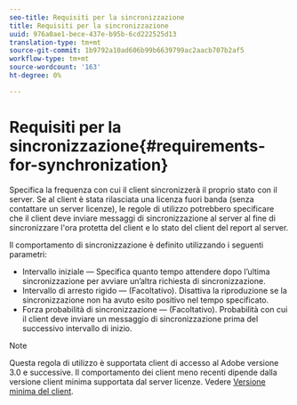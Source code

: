 ```yaml
---
seo-title: Requisiti per la sincronizzazione
title: Requisiti per la sincronizzazione
uuid: 976a0ae1-bece-437e-b95b-6cd222525d13
translation-type: tm+mt
source-git-commit: 1b9792a10ad606b99b6639799ac2aacb707b2af5
workflow-type: tm+mt
source-wordcount: '163'
ht-degree: 0%

---
```



# Requisiti per la sincronizzazione{#requirements-for-synchronization}

Specifica la frequenza con cui il client sincronizzerà il proprio stato con il server. Se al client è stata rilasciata una licenza fuori banda (senza contattare un server licenze), le regole di utilizzo potrebbero specificare che il client deve inviare messaggi di sincronizzazione al server al fine di sincronizzare l&#39;ora protetta del client e lo stato del client del report al server.

Il comportamento di sincronizzazione è definito utilizzando i seguenti parametri:

* Intervallo iniziale — Specifica quanto tempo attendere dopo l’ultima sincronizzazione per avviare un’altra richiesta di sincronizzazione.
* Intervallo di arresto rigido — (Facoltativo). Disattiva la riproduzione se la sincronizzazione non ha avuto esito positivo nel tempo specificato.
* Forza probabilità di sincronizzazione — (Facoltativo). Probabilità con cui il client deve inviare un messaggio di sincronizzazione prima del successivo intervallo di inizio.

>[!NOTE]
>
>Questa regola di utilizzo è supportata  client di accesso al Adobe versione 3.0 e successive. Il comportamento dei client meno recenti dipende dalla versione client minima supportata dal server licenze. Vedere [Versione minima del client](../../../aaxs-protecting-content/content-implementing-the-license-server/content-handling-license-reqs/content-minimum-client-version.md).

